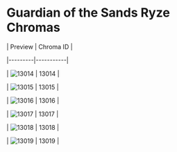 # Guardian of the Sands Ryze Chromas


| Preview | Chroma ID |

|---------|-----------|

| ![13014](https://raw.communitydragon.org/latest/plugins/rcp-be-lol-game-data/global/default/v1/champion-chroma-images/13/13014.png) | 13014 |

| ![13015](https://raw.communitydragon.org/latest/plugins/rcp-be-lol-game-data/global/default/v1/champion-chroma-images/13/13015.png) | 13015 |

| ![13016](https://raw.communitydragon.org/latest/plugins/rcp-be-lol-game-data/global/default/v1/champion-chroma-images/13/13016.png) | 13016 |

| ![13017](https://raw.communitydragon.org/latest/plugins/rcp-be-lol-game-data/global/default/v1/champion-chroma-images/13/13017.png) | 13017 |

| ![13018](https://raw.communitydragon.org/latest/plugins/rcp-be-lol-game-data/global/default/v1/champion-chroma-images/13/13018.png) | 13018 |

| ![13019](https://raw.communitydragon.org/latest/plugins/rcp-be-lol-game-data/global/default/v1/champion-chroma-images/13/13019.png) | 13019 |